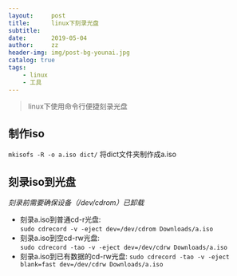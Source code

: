 ```yaml
---
layout:     post
title:      linux下刻录光盘
subtitle:   
date:       2019-05-04
author:     zz
header-img: img/post-bg-younai.jpg
catalog: true
tags:
    - linux
    - 工具
---
```


> linux下使用命令行便捷刻录光盘

## 制作iso
`mkisofs -R -o a.iso dict/` 将dict文件夹制作成a.iso

## 刻录iso到光盘
*刻录前需要确保设备（/dev/cdrom）已卸载*  
* 刻录a.iso到普通cd-r光盘:  
  `sudo cdrecord -v -eject dev=/dev/cdrom Downloads/a.iso`   
* 刻录a.iso到空cd-rw光盘:  
  `sudo cdrecord -tao -v -eject dev=/dev/cdrw Downloads/a.iso`   
* 刻录a.iso到已有数据的cd-rw光盘:
  `sudo cdrecord -tao -v -eject blank=fast dev=/dev/cdrw Downloads/a.iso`   

